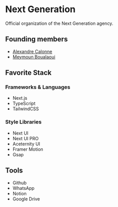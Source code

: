 # Next Generation

Official organization of the Next Generation agency.

## Founding members

- [Alexandre Calonne](https://github.com/alexandre95calonne)
- [Meymoun Boualaoui](https://github.com/MeymounB)

## Favorite Stack

### Frameworks & Languages

- Next.js
- TypeScript
- TailwindCSS

### Style Libraries

- Next UI
- Next UI PRO
- Aceternity UI
- Framer Motion
- Gsap

## Tools

- Github
- WhatsApp
- Notion
- Google Drive

